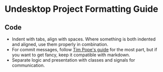 # Undesktop Project Formatting Guide
## Code
 * Indent with tabs, align with spaces.  Where something is both indented and aligned, use them
   properly in combination.
 * For commit messages, follow [Tim Pope's guide][1] for the most part, but if you want to get
   fancy, keep it compatible with markdown.
 * Separate logic and presentation with classes and signals for communication.

[1]: http://tbaggery.com/2008/04/19/a-note-about-git-commit-messages.html

